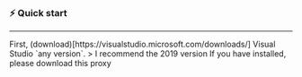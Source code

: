 ### ⚡️ Quick start
<hr>
First, (download)[https://visualstudio.microsoft.com/downloads/] Visual Studio `any version`.
> I recommend the 2019 version
If you have installed, please download this proxy

